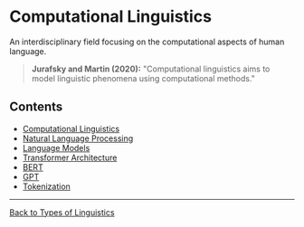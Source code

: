 # Computational Linguistics

An interdisciplinary field focusing on the computational aspects of human language.

> **Jurafsky and Martin (2020):**
> "Computational linguistics aims to model linguistic phenomena using computational methods."

## Contents

- [Computational Linguistics](Computational-Linguistics.md)
- [Natural Language Processing](Natural-Language-Processing.md)
- [Language Models](Language-Models.md)
- [Transformer Architecture](Transformer-Architecture.md)
- [BERT](BERT.md)
- [GPT](GPT.md)
- [Tokenization](Tokenization.md)

---

[Back to Types of Linguistics](../README.md)
